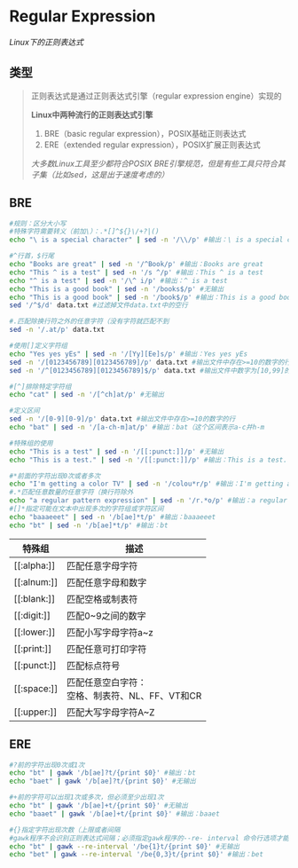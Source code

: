 # Regular Expression

*Linux下的正则表达式*

## 类型

> 正则表达式是通过正则表达式引擎（regular expression engine）实现的
>
> **Linux中两种流行的正则表达式引擎**
>
> 1. BRE（basic regular expression），POSIX基础正则表达式
> 2. ERE（extended regular expression），POSIX扩展正则表达式
>
> *大多数Linux工具至少都符合POSIX BRE引擎规范，但是有些工具只符合其子集（比如sed，这是出于速度考虑的）*



## BRE

```bash
#规则：区分大小写
#特殊字符需要转义（前加\）：.*[]^${}\/+?|()
echo "\ is a special character" | sed -n '/\\/p' #输出：\ is a special character

#^行首，$行尾
echo "Books are great" | sed -n '/^Book/p' #输出：Books are great
echo "This ^ is a test" | sed -n '/s ^/p' #输出：This ^ is a test
echo "^ is a test" | sed -n '/\^ i/p' #输出：^ is a test
echo "This is a good book" | sed -n '/books$/p' #无输出
echo "This is a good book" | sed -n '/book$/p' #输出：This is a good book
sed '/^$/d' data.txt #过滤掉文件data.txt中的空行

#.匹配除换行符之外的任意字符（没有字符就匹配不到
sed -n '/.at/p' data.txt

#使用[]定义字符组
echo "Yes yes yEs" | sed -n '/[Yy][Ee]s/p' #输出：Yes yes yEs
sed -n '/[0123456789][0123456789]/p' data.txt #输出文件中存在>=10的数字的行
sed -n '/^[0123456789][0123456789]$/p' data.txt #输出文件中数字为[10,99]的行（整行只是数字

#[^]排除特定字符组
echo "cat" | sed -n '/[^ch]at/p' #无输出

#定义区间
sed -n '/[0-9][0-9]/p' data.txt #输出文件中存在>=10的数字的行
echo "bat" | sed -n '/[a-ch-m]at/p' #输出：bat（这个区间表示a-c并h-m

#特殊组的使用
echo "This is a test" | sed -n '/[[:punct:]]/p' #无输出
echo "This is a test." | sed -n '/[[:punct:]]/p' #输出：This is a test.

#*前面的字符出现0次或者多次
echo "I'm getting a color TV" | sed -n '/colou*r/p' #输出：I'm getting a color TV（u出现次数为0
#.*匹配任意数量的任意字符（换行符除外
echo "a regular pattern expression" | sed -n '/r.*o/p' #输出：a regular pattern expression
#[]*指定可能在文本中出现多次的字符组或字符区间
echo "baaaeeet" | sed -n '/b[ae]*t/p' #输出：baaaeeet
echo "bt" | sed -n '/b[ae]*t/p' #输出：bt
```

| 特殊组      | 描述                                               |
| ----------- | -------------------------------------------------- |
| [[:alpha:]] | 匹配任意字母字符                                   |
| [[:alnum:]] | 匹配任意字母和数字                                 |
| [[:blank:]] | 匹配空格或制表符                                   |
| [[:digit:]] | 匹配0~9之间的数字                                  |
| [[:lower:]] | 匹配小写字母字符a~z                                |
| [[:print:]] | 匹配任意可打印字符                                 |
| [[:punct:]] | 匹配标点符号                                       |
| [[:space:]] | 匹配任意空白字符：<br>空格、制表符、NL、FF、VT和CR |
| [[:upper:]] | 匹配大写字母字符A~Z                                |



## ERE

```bash
#?前的字符出现0次或1次
echo "bt" | gawk '/b[ae]?t/{print $0}' #输出：bt
echo "baet" | gawk '/b[ae]?t/{print $0}' #无输出

#+前的字符可以出现1次或多次，但必须至少出现1次
echo "bt" | gawk '/b[ae]+t/{print $0}' #无输出
echo "baaet" | gawk '/b[ae]+t/{print $0}' #输出：baaet

#{}指定字符出现次数（上限或者间隔
#gawk程序不会识别正则表达式间隔；必须指定gawk程序的--re- interval 命令行选项才能识别正则表达式间隔
echo "bt" | gawk --re-interval '/be{1}t/{print $0}' #无输出
echo "bet" | gawk --re-interval '/be{0,3}t/{print $0}' #输出：bet

```

